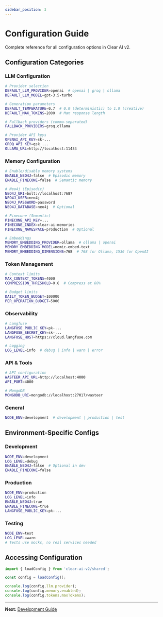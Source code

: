 ```yaml
---
sidebar_position: 3
---
```


# Configuration Guide

Complete reference for all configuration options in Clear AI v2.

## Configuration Categories

### LLM Configuration

```bash
# Provider selection
DEFAULT_LLM_PROVIDER=openai  # openai | groq | ollama
DEFAULT_LLM_MODEL=gpt-3.5-turbo

# Generation parameters
DEFAULT_TEMPERATURE=0.7  # 0.0 (deterministic) to 1.0 (creative)
DEFAULT_MAX_TOKENS=2000  # Max response length

# Fallback providers (comma-separated)
FALLBACK_PROVIDERS=groq,ollama

# Provider API keys
OPENAI_API_KEY=sk-...
GROQ_API_KEY=gsk_...
OLLAMA_URL=http://localhost:11434
```

### Memory Configuration

```bash
# Enable/disable memory systems
ENABLE_NEO4J=false  # Episodic memory
ENABLE_PINECONE=false  # Semantic memory

# Neo4j (Episodic)
NEO4J_URI=bolt://localhost:7687
NEO4J_USER=neo4j
NEO4J_PASSWORD=password
NEO4J_DATABASE=neo4j  # Optional

# Pinecone (Semantic)
PINECONE_API_KEY=...
PINECONE_INDEX=clear-ai-memories
PINECONE_NAMESPACE=production  # Optional

# Embeddings
MEMORY_EMBEDDING_PROVIDER=ollama  # ollama | openai
MEMORY_EMBEDDING_MODEL=nomic-embed-text
MEMORY_EMBEDDING_DIMENSIONS=768  # 768 for Ollama, 1536 for OpenAI
```

### Token Management

```bash
# Context limits
MAX_CONTEXT_TOKENS=4000
COMPRESSION_THRESHOLD=0.8  # Compress at 80%

# Budget limits
DAILY_TOKEN_BUDGET=100000
PER_OPERATION_BUDGET=5000
```

### Observability

```bash
# Langfuse
LANGFUSE_PUBLIC_KEY=pk-...
LANGFUSE_SECRET_KEY=sk-...
LANGFUSE_HOST=https://cloud.langfuse.com

# Logging
LOG_LEVEL=info  # debug | info | warn | error
```

### API & Tools

```bash
# API configuration
WASTEER_API_URL=http://localhost:4000
API_PORT=4000

# MongoDB
MONGODB_URI=mongodb://localhost:27017/wasteer
```

### General

```bash
NODE_ENV=development  # development | production | test
```

## Environment-Specific Configs

### Development
```bash
NODE_ENV=development
LOG_LEVEL=debug
ENABLE_NEO4J=false  # Optional in dev
ENABLE_PINECONE=false
```

### Production
```bash
NODE_ENV=production
LOG_LEVEL=info
ENABLE_NEO4J=true
ENABLE_PINECONE=true
LANGFUSE_PUBLIC_KEY=pk-...
```

### Testing
```bash
NODE_ENV=test
LOG_LEVEL=warn
# Tests use mocks, no real services needed
```

## Accessing Configuration

```typescript
import { loadConfig } from 'clear-ai-v2/shared';

const config = loadConfig();

console.log(config.llm.provider);
console.log(config.memory.enabled);
console.log(config.tokens.maxTokens);
```

---

**Next:** [Development Guide](./development.md)
